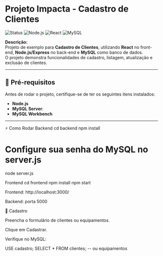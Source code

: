 #  Projeto Impacta - Cadastro de Clientes

![Status](https://img.shields.io/badge/status-em%20desenvolvimento-yellow)
![Node.js](https://img.shields.io/badge/Back--end-Node.js-brightgreen)
![React](https://img.shields.io/badge/Front--end-React-blue)
![MySQL](https://img.shields.io/badge/Banco-MySQL-orange)

**Descrição:**  
Projeto de exemplo para **Cadastro de Clientes**, utilizando **React** no front-end, **Node.js/Express** no back-end e **MySQL** como banco de dados.  
O projeto demonstra funcionalidades de cadastro, listagem, atualização e exclusão de clientes.

---

## 🔧 Pré-requisitos

Antes de rodar o projeto, certifique-se de ter os seguintes itens instalados:

- **Node.js**
- **MySQL Server**: 
- **MySQL Workbench**
---

⚡ Como Rodar
Backend
cd backend
npm install
# Configure sua senha do MySQL no server.js
node server.js

Frontend
cd frontend
npm install
npm start


Frontend: http://localhost:3000/

Backend: porta 5000

📝 Cadastro

Preencha o formulário de clientes ou equipamentos.

Clique em Cadastrar.

Verifique no MySQL:

USE cadastro;
SELECT * FROM clientes; -- ou equipamentos
